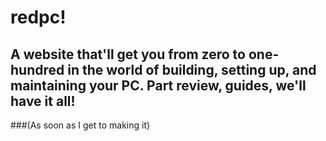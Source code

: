 # redpc!

## A website that'll get you from zero to one-hundred in the world of building, setting up, and maintaining your PC. Part review, guides, we'll have it all! 

###(As soon as I get to making it)
